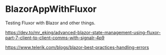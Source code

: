 # BlazorAppWithFluxor

Testing Fluxor with Blazor and other things.

https://dev.to/mr_eking/advanced-blazor-state-management-using-fluxor-part-7-client-to-client-comms-with-signalr-4p9

https://www.telerik.com/blogs/blazor-best-practices-handling-errors